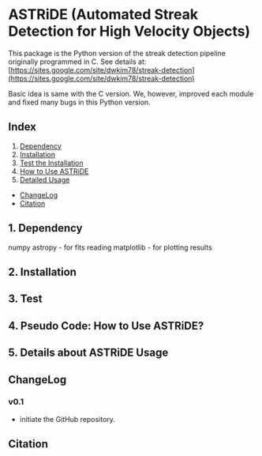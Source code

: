 # ASTRiDE (Automated Streak Detection for High Velocity Objects)

This package is the Python version of the streak detection pipeline
originally programmed in C. See details at:
[https://sites.google.com/site/dwkim78/streak-detection](https://sites.google.com/site/dwkim78/streak-detection)

Basic idea is same with the C version. We, however, improved each module
and fixed many bugs in this Python version.


## Index
1. [Dependency](#1-dependency)
2. [Installation](#2-installation)
3. [Test the Installation](#3-test)
4. [How to Use ASTRiDE](#4-pseudo-code-how-to-use-astride)
5. [Detailed Usage](#5-details-about-astride-usage)

- [ChangeLog](#changelog)
- [Citation](#citation)

## 1. Dependency

numpy
astropy - for fits reading
matplotlib - for plotting results

## 2. Installation

## 3. Test

## 4. Pseudo Code: How to Use ASTRiDE? 

## 5. Details about ASTRiDE Usage

## ChangeLog

### v0.1
 - initiate the GitHub repository.

## Citation